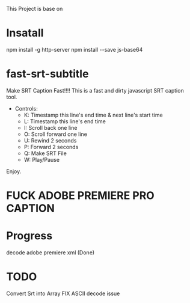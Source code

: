 This Project is base on
[](https://github.com/wiwikuan/fast-srt-subtitle)

# Insatall

npm install -g http-server
npm install --save js-base64


# fast-srt-subtitle
Make SRT Caption Fast!!!! This is a fast and dirty javascript SRT caption tool.

* Controls:
  * K: Timestamp this line's end time & next line's start time 
  * L: Timestamp this line's end time
  * I: Scroll back one line 
  * O: Scroll forward one line
  * U: Rewind 2 seconds
  * P: Forward 2 seconds
  * Q: Make SRT File
  * W: Play/Pause

Enjoy.

# FUCK ADOBE PREMIERE PRO CAPTION


# Progress
decode adobe premiere xml (Done)

# TODO
Convert Srt into Array
FIX ASCII decode issue
